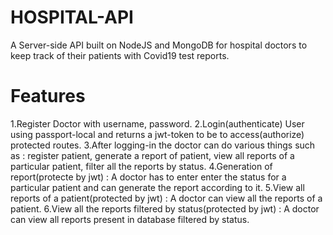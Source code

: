 # HOSPITAL-API

A Server-side API built on NodeJS and MongoDB for hospital doctors to keep track of their patients with Covid19 test reports.

# Features
1.Register Doctor with username, password.
2.Login(authenticate) User using passport-local and returns a jwt-token to be to access(authorize) protected routes.
3.After logging-in the doctor can do various things such as : register patient, generate a report of patient, view all reports of a particular patient, filter all the reports by status.
4.Generation of report(protecte by jwt) : A doctor has to enter enter the status for a particular patient and can generate the report according to it.
5.View all reports of a patient(protected by jwt) : A doctor can view all the reports of a patient.
6.View all the reports filtered by status(protected by jwt) : A doctor can view all reports present in database filtered by status.

